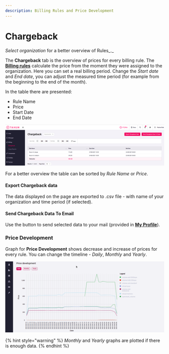 ```yaml
---
description: Billing Rules and Price Development
---
```


# Chargeback

_Select organization_ for a better overview of Rules_._

The **Chargeback** tab is the overview of prices for every billing rule. The [**Billing rules**](https://itera.gitbook.io/taikun/user-guide-1/partner/billing-rules) calculate the price from the moment they were assigned to the organization. Here you can set a real billing period. Change the _Start date_ and _End date_, you can adjust the measured time period (for example from the beginning to the end of the month).

In the table there are presented:

* Rule Name
* Price
* Start Date
* End Date

![Fig. 1: Chargeback](<../.gitbook/assets/chargeback (1).png>)

For a better overview the table can be sorted by _Rule Name_ or _Price_.

####

#### Export Chargeback data

The data displayed on the page are exported to .csv file - with name of your organization and time period (if selected).

####

#### Send Chargeback Data To Email

Use the button to send selected data to your mail (provided in [**My Profile**](https://itera.gitbook.io/taikun/user-guide-1/partner/my-profile)).



### Price Development

Graph for **Price Development** shows decrease and increase of prices for every rule. You can change the timeline - _Daily_, _Monthly_ and _Yearly_.

![Fig. 2: Price development](<../.gitbook/assets/price development (2).gif>)



{% hint style="warning" %}
_Monthly_ and _Yearly_ graphs are plotted if there is enough data.
{% endhint %}
